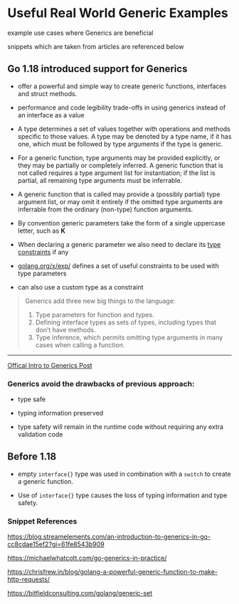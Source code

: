 # Useful Real World Generic Examples

example use cases where Generics are beneficial

snippets which are taken from articles are referenced below

## Go 1.18 introduced support for Generics

- offer a powerful and simple way to create generic functions, interfaces and struct methods.

- performance and code legibility trade-offs in using generics instead of an interface as a value

- A type determines a set of values together with operations and methods specific to those values. A type may be denoted by a type name, if it has one, which must be followed by type arguments if the type is generic.

- For a generic function, type arguments may be provided explicitly, or they may be partially or completely inferred. A generic function that is not called requires a type argument list for instantiation; if the list is partial, all remaining type arguments must be inferrable.

- A generic function that is called may provide a (possibly partial) type argument list, or may omit it entirely if the omitted type arguments are inferrable from the ordinary (non-type) function arguments.

- By convention generic parameters take the form of a single uppercase letter, such as **K**

- When declaring a generic parameter we also need to declare its [type constraints](https://go.dev/ref/spec#Type_parameter_declarations) if any

- [golang.org/x/exp/](https://pkg.go.dev/golang.org/x/exp/constraints) defines a set of useful constraints to be used with type parameters

- can also use a custom type as a constraint

> Generics add three new big things to the language:
>
> 1.  Type parameters for function and types.
> 2.  Defining interface types as sets of types, including types that don’t have methods.
> 3.  Type inference, which permits omitting type arguments in many cases when calling a function.

---

[Offical Intro to Generics Post](https://go.dev/blog/intro-generics)

### Generics avoid the drawbacks of previous approach:

- type safe

- typing information preserved

- type safety will remain in the runtime code without requiring any extra validation code

## Before 1.18

- empty `interface{}` type was used in combination with a `switch` to create a generic function.

- Use of `interface{}` type causes the loss of typing information and type safety.

### Snippet References

https://blog.streamelements.com/an-introduction-to-generics-in-go-cc8cdae15ef2?gi=61fe8543b909

https://michaelwhatcott.com/go-generics-in-practice/

https://chrisfrew.in/blog/golang-a-powerful-generic-function-to-make-http-requests/

https://bitfieldconsulting.com/golang/generic-set
